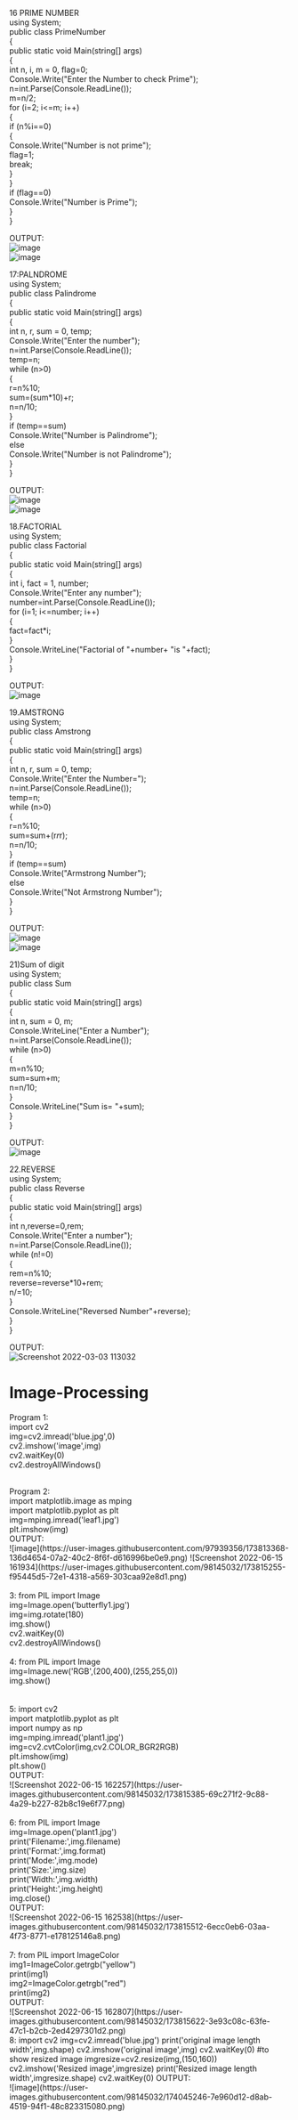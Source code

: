16 PRIME NUMBER<br>
using System;<br>
public class PrimeNumber<br>
{<br>
    public static void Main(string[] args)<br>
    {<br>
        int n, i, m = 0, flag=0;<br>
        Console.Write("Enter the Number to check Prime");<br>
            n=int.Parse(Console.ReadLine());<br>
        m=n/2;<br>
        for (i=2; i<=m; i++)<br>
        {<br>
            if (n%i==0)<br>
            {<br>
                Console.Write("Number is not prime");<br>
                flag=1;<br>
                break;<br>
            } <br>
        }<br>
        if (flag==0)<br>
            Console.Write("Number is Prime");<br>
    }<br>
}<br>

OUTPUT:<br>
![image](https://user-images.githubusercontent.com/98145365/155660263-381f8ea6-1b35-4ed9-8643-345b0d5def39.png)<br>
![image](https://user-images.githubusercontent.com/98145365/155660400-995429b6-f7d4-4942-acb6-a2cbdd6fcd09.png)<br>

17:PALNDROME<br>
using System;<br>
public class Palindrome<br>
{<br>
    public static void Main(string[] args)<br>
    {<br>
        int n, r, sum = 0, temp;<br>
        Console.Write("Enter the number");<br>
        n=int.Parse(Console.ReadLine());<br>
        temp=n;<br>
        while (n>0)<br>
        {<br>
            r=n%10;<br>
            sum=(sum*10)+r;<br>
            n=n/10;<br>
        }<br>
        if (temp==sum)<br>
            Console.Write("Number is Palindrome");<br>
        else<br>
            Console.Write("Number is not Palindrome");<br>
    }<br>
}<br>

OUTPUT:<br>
![image](https://user-images.githubusercontent.com/98145365/155662205-08262ff8-e93e-4f67-ab49-87a902e1e978.png)<br>
![image](https://user-images.githubusercontent.com/98145365/155662303-0a68c3e0-b01c-4e57-b9d9-facab849da17.png)<br>

18.FACTORIAL<br>
using System;<br>
public class Factorial<br>
{<br>
    public static void Main(string[] args)<br>
    {<br>
        int i, fact = 1, number;<br>
        Console.Write("Enter any number");<br>
        number=int.Parse(Console.ReadLine());<br>
            for (i=1; i<=number; i++)<br>
        {<br>
            fact=fact*i;<br>
        }<br>
        Console.WriteLine("Factorial of "+number+ "is "+fact);<br>
    }<br>
}<br>

OUTPUT:<br>
![image](https://user-images.githubusercontent.com/98145365/155663931-84a4f76d-c2df-4055-a34d-61ef404f5df2.png)<br>

19.AMSTRONG<br>
using System;<br>
public class Amstrong<br>
{<br>
    public static void Main(string[] args)<br>
    {<br>
        int n, r, sum = 0, temp;<br>
        Console.Write("Enter the Number=");<br>
        n=int.Parse(Console.ReadLine());<br>
        temp=n;<br>
        while (n>0)<br>
        {<br>
            r=n%10;<br>
            sum=sum+(r*r*r);<br>
            n=n/10;<br>
        }<br>
        if (temp==sum)<br>
            Console.Write("Armstrong Number");<br>
        else<br>
            Console.Write("Not Armstrong Number");<br>
    }<br>
}<br>

OUTPUT:<br>
![image](https://user-images.githubusercontent.com/98145365/155666477-0d929e93-15a8-4f20-8232-afa7912c98fe.png)<br>
![image](https://user-images.githubusercontent.com/98145365/155667664-28f55c90-dd48-4eeb-9717-3a8fd707c39b.png)<br>

21)Sum of digit<br>
using System;<br>
public class Sum<br>
{<br>
    public static void Main(string[] args)<br>
    {<br>
        int n, sum = 0, m;<br>
        Console.WriteLine("Enter a Number");<br>
        n=int.Parse(Console.ReadLine());<br>
        while (n>0)<br>
        {<br>
            m=n%10;<br>
            sum=sum+m;<br>
            n=n/10;<br>
        }<br>
            Console.WriteLine("Sum is= "+sum);<br>
        }<br>
    }<br>
    
 OUTPUT:<br>
![image](https://user-images.githubusercontent.com/98145365/155669009-93e4d0fd-7f15-4649-a6ab-94ccbb00454a.png)<br>


22.REVERSE<br>
using System;<br>
public class Reverse<br>
{<br>
    public static void Main(string[] args)<br>
    {<br>
        int n,reverse=0,rem;<br>
        Console.Write("Enter a number");<br>
        n=int.Parse(Console.ReadLine());<br>
        while (n!=0)<br>
        {<br>
            rem=n%10;<br>
            reverse=reverse*10+rem;<br>
            n/=10;<br>
}<br>
        Console.WriteLine("Reversed Number"+reverse);<br>
    }<br>
}<br>

OUTPUT:<br>
![Screenshot 2022-03-03 113032](https://user-images.githubusercontent.com/98145032/156505670-e58df890-a97d-46f5-b77d-0c51ce4c8496.png)
# Image-Processing<br>

Program 1:<br>
import cv2<br>
img=cv2.imread('blue.jpg',0)<br>
cv2.imshow('image',img)<br>
cv2.waitKey(0)<br>
cv2.destroyAllWindows()<br>

<br>
Program 2:<br>
import matplotlib.image as mping<br>
import matplotlib.pyplot as plt<br>
img=mping.imread('leaf1.jpg')<br>
plt.imshow(img)<br>
OUTPUT:<br>
![image](https://user-images.githubusercontent.com/97939356/173813368-136d4654-07a2-40c2-8f6f-d616996be0e9.png)
![Screenshot 2022-06-15 161934](https://user-images.githubusercontent.com/98145032/173815255-f95445d5-72e1-4318-a569-303caa92e8d1.png)<br>
<br>
3:
from PIL import Image<br>
img=Image.open('butterfly1.jpg')<br>
img=img.rotate(180)<br>
img.show()<br>
cv2.waitKey(0)<br>
cv2.destroyAllWindows()<br>
<br>
4:
from PIL import Image<br>
img=Image.new('RGB',(200,400),(255,255,0))<br>
img.show()<br><br>
<br>
5:
import cv2<br>
import matplotlib.pyplot as plt<br>
import numpy as np<br>
img=mping.imread('plant1.jpg')<br>
img=cv2.cvtColor(img,cv2.COLOR_BGR2RGB)<br>
plt.imshow(img)<br>
plt.show()<br>
OUTPUT:<br>
![Screenshot 2022-06-15 162257](https://user-images.githubusercontent.com/98145032/173815385-69c271f2-9c88-4a29-b227-82b8c19e6f77.png)<br>
<br>
6:
from PIL import Image<br>
img=Image.open('plant1.jpg')<br>
print('Filename:',img.filename)<br>
print('Format:',img.format)<br>
print('Mode:',img.mode)<br>
print('Size:',img.size)<br>
print('Width:',img.width)<br>
print('Height:',img.height)<br>
img.close()<br>
OUTPUT:<br>
![Screenshot 2022-06-15 162538](https://user-images.githubusercontent.com/98145032/173815512-6ecc0eb6-03aa-4f73-8771-e178125146a8.png)
<br>
<br>
7:
from PIL import ImageColor<br>
img1=ImageColor.getrgb("yellow")<br>
print(img1)<br>
img2=ImageColor.getrgb("red")<br>
print(img2)<br>
OUTPUT:<br>
![Screenshot 2022-06-15 162807](https://user-images.githubusercontent.com/98145032/173815622-3e93c08c-63fe-47c1-b2cb-2ed4297301d2.png)
<br>
8:
import cv2
img=cv2.imread('blue.jpg')
print('original image length width',img.shape)
cv2.imshow('original image',img)
cv2.waitKey(0)
#to show resized image
imgresize=cv2.resize(img,(150,160))
cv2.imshow('Resized image',imgresize)
print('Resized image length width',imgresize.shape)
cv2.waitKey(0)
OUTPUT:<br>
![image](https://user-images.githubusercontent.com/98145032/174045246-7e960d12-d8ab-4519-94f1-48c823315080.png)

